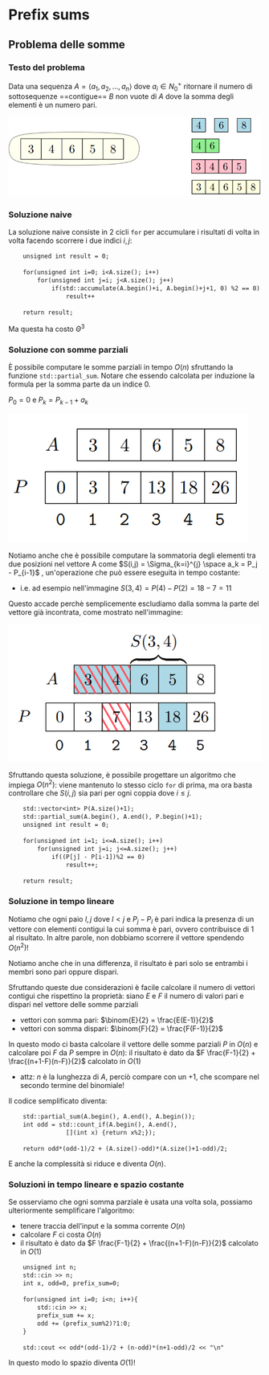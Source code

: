 # Prefix sums

## Problema delle somme

### Testo del problema

Data una sequenza $A = \langle a_1, a_2, \ldots, a_n \rangle$ dove $a_i \in N_{0}^{+}$ ritornare il numero di sottosequenze ==contigue== $B$ non vuote di $A$ dove la somma degli elementi è un numero pari.

![](../../../static/TCC/p_sum.png)

### Soluzione naive

La soluzione naive consiste in 2 cicli `for` per accumulare i risultati di volta in volta facendo scorrere i due indici $i, j$:

```
    unsigned int result = 0;

    for(unsigned int i=0; i<A.size(); i++)
        for(unsigned int j=i; j<A.size(); j++)
            if(std::accumulate(A.begin()+i, A.begin()+j+1, 0) %2 == 0)
                result++

    return result;
```

Ma questa ha costo $\Theta^3$

### Soluzione con somme parziali

È possibile computare le somme parziali in tempo $O(n)$ sfruttando la funzione `std::partial_sum`.
Notare che essendo calcolata per induzione la formula per la somma parte da un indice 0.

$P_0 = 0$ e $P_k = P_{k-1} + a_k$

![](../../../static/TCC/partial_sum.png)

Notiamo anche che è possibile computare la sommatoria degli elementi tra due posizioni nel vettore A come $S(i,j) = \Sigma_{k=i}^{j} \space a_k = P_j - P_{i-1}$ , un'operazione che può essere eseguita in tempo costante:
- i.e. ad esempio nell'immagine $S(3,4) = P(4) - P(2) = 18 - 7 = 11$ 

Questo accade perchè semplicemente escludiamo dalla somma la parte del vettore già incontrata, come mostrato nell'immagine:

![](../../../static/TCC/psum_trick.png)

Sfruttando questa soluzione, è possibile progettare un algoritmo che impiega $O(n^2)$: viene mantenuto lo stesso ciclo `for` di prima, ma ora basta controllare che $S(i,j)$ sia pari per ogni coppia dove $i \leq j$.

```
    std::vector<int> P(A.size()+1);
    std::partial_sum(A.begin(), A.end(), P.begin()+1);
    unsigned int result = 0;

    for(unsigned int i=1; i<=A.size(); i++)
        for(unsigned int j=i; j<=A.size(); j++)
            if((P[j] - P[i-1])%2 == 0)
                result++;

    return result;
```

### Soluzione in tempo lineare

Notiamo che ogni paio $l,j$ dove $l < j$ e $P_j - P_l$ è pari indica la presenza di un vettore con elementi contigui la cui somma è pari, ovvero contribuisce di 1 al risultato. In altre parole, non dobbiamo scorrere il vettore spendendo $O(n^2)$!

Notiamo anche che in una differenza, il risultato è pari solo se entrambi i membri sono pari oppure dispari.

Sfruttando queste due considerazioni è facile calcolare il numero di vettori contigui che rispettino la proprietà: siano $E$ e $F$ il numero di valori pari e dispari nel vettore delle somme parziali
- vettori con somma pari: $\binom{E}{2} = \frac{E(E-1)}{2}$
- vettori con somma dispari: $\binom{F}{2} = \frac{F(F-1)}{2}$

In questo modo ci basta calcolare il vettore delle somme parziali $P$ in $O(n)$ e calcolare poi $F$ da $P$ sempre in $O(n)$: il risultato è dato da $F \frac{F-1}{2} + \frac{(n+1-F)(n-F)}{2}$ calcolato in $O(1)$
- attz: $n$ è la lunghezza di $A$, perciò compare con un +1, che scompare nel secondo termine del binomiale!

Il codice semplificato diventa:
```
    std::partial_sum(A.begin(), A.end(), A.begin());
    int odd = std::count_if(A.begin(), A.end(),
                [](int x) {return x%2;});
    
    return odd*(odd-1)/2 + (A.size()-odd)*(A.size()+1-odd)/2;
```

E anche la complessità si riduce e diventa $O(n)$.

### Soluzioni in tempo lineare e spazio costante

Se osserviamo che ogni somma parziale è usata una volta sola, possiamo ulteriormente semplificare l'algoritmo:
- tenere traccia dell'input e la somma corrente $O(n)$
- calcolare $F$ ci costa $O(n)$
- il risultato è dato da $F \frac{F-1}{2} + \frac{(n+1-F)(n-F)}{2}$ calcolato in $O(1)$

```
    unsigned int n;
    std::cin >> n;
    int x, odd=0, prefix_sum=0;

    for(unsigned int i=0; i<n; i++){
        std::cin >> x;
        prefix_sum += x;
        odd += (prefix_sum%2)?1:0;
    }

    std::cout << odd*(odd-1)/2 + (n-odd)*(n+1-odd)/2 << "\n"
```

In questo modo lo spazio diventa $O(1)$!